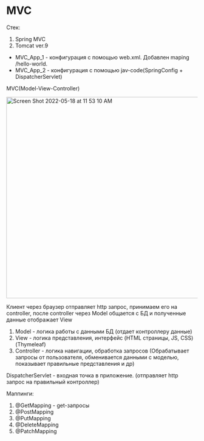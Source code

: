 # MVC
Стек:
1. Spring MVC
2. Tomcat ver.9

- MVC_App_1 - конфигурация с помощью web.xml. Добавлен maping /hello-world.
- MVC_App_2 - конфигурация с помощью jav-code(SpringConfig + DispatcherServlet)


MVC(Model-View-Controller)

<img width="531" alt="Screen Shot 2022-05-18 at 11 53 10 AM" src="https://user-images.githubusercontent.com/92088165/168999257-1f73fa44-b229-46da-bd9b-7fd081c18913.png">

Клиент через браузер отправляет http запрос, принимаем его на controller, после controller через Model общается с БД и полученные данные отображает View

1. Model - логика работы с данными БД (отдает контроллеру данные)
2. View - логика представления, интерфейс (HTML страницы, JS, CSS) (Thymeleaf)
3. Controller - логика навигации, обработка запросов (Обрабатывает запросы от пользователя, обменивается данными с моделью, показывает правильные представления и др)

DispatcherServlet - входная точка в приложение. (отправляет http запрос на правильный контроллер)

Маппинги:
1. @GetMapping - get-запросы
2. @PostMapping
3. @PutMapping
4. @DeleteMapping
5. @PatchMapping
